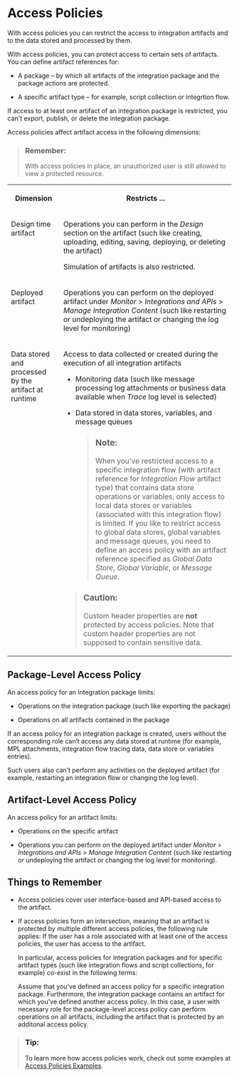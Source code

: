 <!-- loioe0009f33c1764beea6b00e35cf6ca5d5 -->

# Access Policies

With access policies you can restrict the access to integration artifacts and to the data stored and processed by them.

With access policies, you can protect access to certain sets of artifacts. You can define artifact references for:

-   A package – by which all artifacts of the integration package and the package actions are protected.

-   A specific artifact type – for example, script collection or integrtion flow.


If access to at least one artifact of an integration package is restricted, you can't export, publish, or delete the integration package.

Access policies affect artifact access in the following dimensions:

> ### Remember:  
> With access policies in place, an unauthorized user is still allowed to view a protected resource.


<table>
<tr>
<th valign="top">

Dimension

</th>
<th valign="top">

Restricts ...

</th>
</tr>
<tr>
<td valign="top">

Design time artifact

</td>
<td valign="top">

Operations you can perform in the *Design* section on the artifact \(such like creating, uploading, editing, saving, deploying, or deleting the artifact\)

Simulation of artifacts is also restricted.

</td>
</tr>
<tr>
<td valign="top">

Deployed artifact

</td>
<td valign="top">

Operations you can perform on the deployed artifact under *Monitor* \> *Integrations and APIs* \> *Manage Integration Content* \(such like restarting or undeploying the artifact or changing the log level for monitoring\)

</td>
</tr>
<tr>
<td valign="top">

Data stored and processed by the artifact at runtime

</td>
<td valign="top">

Access to data collected or created during the execution of all integration artifacts

-   Monitoring data \(such like message processing log attachments or business data available when *Trace* log level is selected\)

-   Data stored in data stores, variables, and message queues

    > ### Note:  
    > When you've restricted access to a specific integration flow \(with artifact reference for *Integration Flow* artifact type\) that contains data store operations or variables, only access to local data stores or variables \(associated with this integration flow\) is limited. If you like to restrict access to global data stores, global variables and message queues, you need to define an access policy with an artifact reference specified as *Global Data Store*, *Global Variable*, or *Message Queue*.


> ### Caution:  
> Custom header properties are **not** protected by access policies. Note that custom header properties are not supposed to contain sensitive data.



</td>
</tr>
</table>



<a name="loioe0009f33c1764beea6b00e35cf6ca5d5__section_w34_bck_51c"/>

## Package-Level Access Policy

An access policy for an integration package limits:

-   Operations on the integration package \(such like exporting the package\)

-   Operations on all artifacts contained in the package


If an access policy for an integration package is created, users without the corresponding role can’t access any data stored at runtime \(for example, MPL attachments, integration flow tracing data, data store or variables entries\).

Such users also can’t perform any activities on the deployed artifact \(for example, restarting an integration flow or changing the log level\).



<a name="loioe0009f33c1764beea6b00e35cf6ca5d5__section_xtw_kck_51c"/>

## Artifact-Level Access Policy

An access policy for an artifact limits:

-   Operations on the specific artifact

-   Operations you can perform on the deployed artifact under *Monitor* \> *Integrations and APIs* \> *Manage Integration Content* \(such like restarting or undeploying the artifact or changing the log level for monitoring\).




<a name="loioe0009f33c1764beea6b00e35cf6ca5d5__section_rw1_d2k_51c"/>

## Things to Remember

-   Access policies cover user interface-based and API-based access to the artifact.

-   If access policies form an intersection, meaning that an artifact is protected by multiple different access policies, the following rule applies: If the user has a role associated with at least one of the access policies, the user has access to the artifact.

    In particular, access policies for integration packages and for specific artifact types \(such like integration flows and script collections, for example\) co-exist in the following terms:

    Assume that you've defined an access policy for a specific integration package. Furthermore, the integration package contains an artifact for which you've defined another access policy. In this case, a user with necessary role for the package-level access policy can perform operations on all artifacts, including the artifact that is protected by an additonal access policy.


> ### Tip:  
> To learn more how access policies work, check out some examples at [Access Policies Examples](access-policies-examples-f1dc1a7.md).

